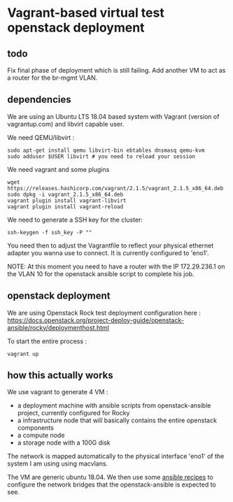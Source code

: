 # Vagrant-based virtual test openstack deployment 

## todo

Fix final phase of deployment which is still failing.
Add another VM to act as a router for the br-mgmt VLAN. 


## dependencies

We are using an Ubuntu LTS 18.04 based system with Vagrant (version of vagrantup.com) and libvirt capable user.

We need QEMU/libvirt :
```
sudo apt-get install qemu libvirt-bin ebtables dnsmasq qemu-kvm
sudo adduser $USER libvirt # you need to reload your session 
```

We need vagrant and some plugins
```
wget https://releases.hashicorp.com/vagrant/2.1.5/vagrant_2.1.5_x86_64.deb
sudo dpkg -i vagrant_2.1.5_x86_64.deb
vagrant plugin install vagrant-libvirt
vagrant plugin install vagrant-reload
```

We need to generate a SSH key for the cluster:
```
ssh-keygen -f ssh_key -P ""
```

You need then to adjust the Vagrantfile to reflect your physical ethernet adapter you wanna use to connect. It is currently configured to 'eno1'.

NOTE: At this moment you need to have a router with the IP 172.29.236.1 on the VLAN 10 for the openstack ansible script to complete his job.

## openstack deployment

We are using Openstack Rock test deployment configuration here :
https://docs.openstack.org/project-deploy-guide/openstack-ansible/rocky/deploymenthost.html

To start the entire process : 
```
vagrant up
```

## how this actually works

We use vagrant to generate 4 VM : 
- a deployment machine with ansible scripts from openstack-ansible project, currently configured for Rocky
- a infrastructure node that will basically contains the entire openstack components
- a compute node 
- a storage node with a 100G disk

The network is mapped automatically to the physical interface 'eno1' of the system I am using using macvlans.

The VM are generic ubuntu 18.04. We then use some [ansible recipes](https://github.com/mrlesmithjr/ansible-config-interfaces) to configure the network bridges that the openstack-ansible is expected to see. 


